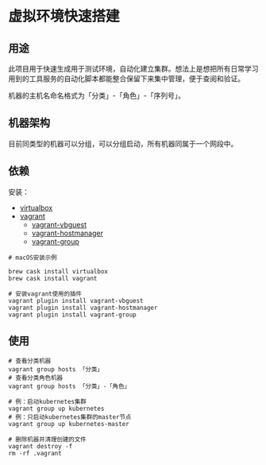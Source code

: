 # 虚拟环境快速搭建

## 用途

此项目用于快速生成用于测试环境，自动化建立集群。想法上是想把所有日常学习用到的工具服务的自动化脚本都能整合保留下来集中管理，便于查阅和验证。


机器的主机名命名格式为「分类」-「角色」-「序列号」。

## 机器架构

目前同类型的机器可以分组，可以分组启动，所有机器同属于一个网段中。


## 依赖

安装：

- [virtualbox](https://www.virtualbox.org/)
- [vagrant](https://www.vagrantup.com/)
  - [vagrant-vbguest](https://github.com/dotless-de/vagrant-vbguest)
  - [vagrant-hostmanager](https://github.com/devopsgroup-io/vagrant-hostmanager)
  - [vagrant-group](https://github.com/vagrant-group/vagrant-group)

```shell
# macOS安装示例

brew cask install virtualbox
brew cask install vagrant

# 安装vagrant使用的插件
vagrant plugin install vagrant-vbguest
vagrant plugin install vagrant-hostmanager
vagrant plugin install vagrant-group
```

## 使用

```shell
# 查看分类机器
vagrant group hosts 「分类」
# 查看分类角色机器
vagrant group hosts 「分类」-「角色」

# 例：启动kubernetes集群
vagrant group up kubernetes
# 例：只启动kubernetes集群的master节点
vagrant group up kubernetes-master
```

```shell
# 删除机器并清理创建的文件
vagrant destroy -f
rm -rf .vagrant
```
